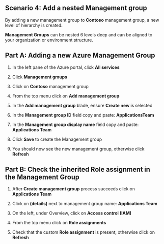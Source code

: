 ﻿## Scenario 4: Add a nested Management group


By adding a new management group to **Contoso** management group, a new level of hierarchy is created.

**Management Groups** can be nested 6 levels deep and can be aligned to your organization or environment structure.


## Part A: Adding a new Azure Management Group

1. In the left pane of the Azure portal, click **All services**

2. Click **Management groups**

3. Click on **Contoso** management group

4. From the top menu click on **Add management group**

5. In the **Add management group** blade, ensure **Create new** is selected

6. In the **Management group ID** field copy and paste: **ApplicationsTeam**

7. In the **Management group display name** field copy and paste: **Applications Team**

8. Click **Save** to create the Management group

9. You should now see the new management group, otherwise click **Refresh**

## Part B: Check the inherited Role assignment in the Management Group

1. After **Create management group** process succeeds click on **Applications Team**

2. Click on **(details)** next to management group name: **Applications Team**

3. On the left, under Overview, click on **Access control (IAM)** 

4. From the top menu click on **Role assignments**

5. Check that the custom **Role assignment** is present, otherwise click on **Refresh**